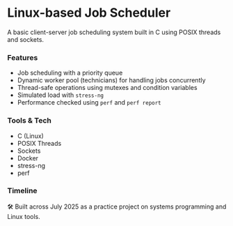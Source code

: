 # Linux-based Job Scheduler

A basic client-server job scheduling system built in C using POSIX threads and sockets.

### Features
- Job scheduling with a priority queue
- Dynamic worker pool (technicians) for handling jobs concurrently
- Thread-safe operations using mutexes and condition variables
- Simulated load with `stress-ng`
- Performance checked using `perf` and `perf report`

### Tools & Tech
- C (Linux)
- POSIX Threads
- Sockets
- Docker
- stress-ng
- perf

### Timeline
🛠️ Built across July 2025 as a practice project on systems programming and Linux tools.
